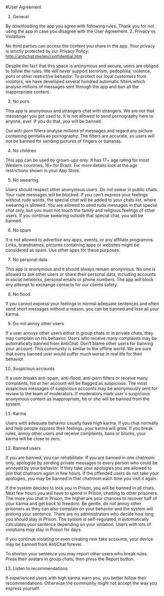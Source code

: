 #User Agreement

1. General

By downloading the app you agree with following rules. Thank you for not using the app in case you disagree with the User Agreement.
2. Privacy vs Violations

No third parties can access the content you share in the app. Your privacy is strictly protected by our Privacy Policy: http://antichat.me/en/confidential.htm

Despite the fact that this space is anonymous and secure, users are obliged to follow the rules. We will never support terrorism, pedophilia, violence, porn or other restrictive behavior. To protect our loyal customers from violators, we have developed several hundred automatic filters which analyse millions of messages sent through the app and ban all the inappropriate content.

3. No porn

This app is anonymous and strangers chat with strangers. We are not that messenger you got used to. It is not allowed to send pornography here to anyone, ever. If you do that, you will be banned.

Our anti-porn filters analyse millions of messages and regard any picture containing genitalia as pornography. The filters are accurate, so users will not be banned for sending pictures of fingers or bananas.

4. No children

This app can be used by grown-ups only. It has 17+ age rating for most Western countries, 16+ for Brazil. For more details look at the age restrictions shown in your App Store.

5. No swearing

Users should respect other anonymous users. Do not swear in public chats. Your rude messages will be blocked. If you can't express your feelings without rude words, the special chat will be added to your chats list, where swearing is allowed. You are allowed to send rude messages in that special chat only, but you must not touch the family and religious feelings of other users. If you continue swearing outside that special chat, you will be banned.

6. No spam

It is not allowed to advertise any apps, events, or any affiliate programms. Links, brandnames, pictures containing apps or websites might be considered as spam. Use other apps for these purposes.

7. No personal data

This app is anonymous and it should always remain anonymous. No one is allowed to ask other users or share their personal data, including accounts in social networks, personal emails or phone numbers. The app will block any attempt to exchange contacts for our clients safety.

8. No flood

If you cannot express your feelings in normal adequate sentences and often send short messages without a reason, you can be banned and lose all your karma.

9. Do not annoy other users

If a user annoys other users either in group chats or in private chats, they may complain on his behavior. Users who receive many complaints may be automatically banned from AntiChat. Don\'t blame other users for banning your account. This community is similar to the offline world. We are sure that every banned user would suffer much worse in real life for their behavior.

10. Suspicious accounts

If a user breaks anti-spam, anti-flood, anti-porn filters or receive many complaints, his or her account will be flagged as suspicious. The most suspicious messages of suspicious accounts may be anonymously sent for review to the team of moderators. If moderators mark user's suspicious anonymous content as inappropriate, he or she will be banned from the system.

11. Karma

Users with adequate behavior usually have high karma. If you chat normally and help people express their feelings, your karma will grow. If you break rules, annoy other users and receive complaints, bans or blocks, your karma will be close to zero.

12. Banned users

If you are banned, you can rehabilitate. If you are banned in one chatroom only, apologise by sending private messages to every person who could be annoyed by your behavior. If they take your apologies you are allowed to join that chatroom again in few hours. If the offended users do not take your apologies, you may be banned in that chatroom each time you visit it again.

If the system decides to lock you in Prison, you will be banned in all chats. Next few hours you will have to spend in Prison, chatting to other prisoners. The more you chat in Prison, the higher are your chances to recover half of your karma and get back to freedom. Be gentle, do not annoy other prisoners as they can also complain on your behavior and the system will prolong your sentence. There are no administrators who decide how long you should stay in Prison. The system is self-regulated, it automatically calculates your sentence depending on your violation. Users with lots of violations may stay in Prison for days.

If you continue violating or even creating new fake accounts, your device may be banned from AntiChat forever.

To shorten your sentence you may report other users who break rules. Press their avatars in group chats, then press the Report button.

13. Listen to recommendations

If experienced users with high karma warn you, you better follow their recommendations. Otherwize the community might not accept the way you express yourself.
